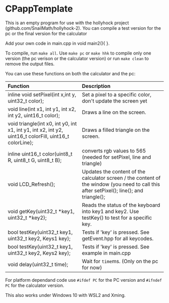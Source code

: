 # CPappTemplate
This is an empty program for use with the hollyhock project (github.com/SnailMath/hollyhock-2). You can compile a test version for the pc or the final version for the calculator

Add your own code in main.cpp in void main2(){ }.

To compile, run `make all`. Use `make pc` or `make hhk` to compile only one version (the pc verison or the calculator version) or run `make clean` to remove the output files.

You can use these functions on both the calculator and the pc:

| Function | Description |
|:--|:--|
| inline void setPixel(int x,int y, uint32_t color); |  Set a pixel to a specific color, don't update the screen yet |
| void line(int x1, int y1, int x2, int y2, uint16_t color); | Draws a line on the screen. |
| void triangle(int x0, int y0, int x1, int y1, int x2, int y2, uint16_t colorFill, uint16_t colorLine); | Draws a filled triangle on the screen. |
| inline uint16_t color(uint8_t R, uint8_t G, uint8_t B); | converts rgb values to 565 (needed for setPixel, line and triangle) |
| void LCD_Refresh(); | Updates the content of the calculator screen / the content of the window (you need to call this after setPixel(); line(); and triangle();|
| void getKey(uint32_t *key1, uint32_t *key2); |Reads the status of the keyboard into key1 and key2. Use testKey() to test for a specific key.|
| bool testKey(uint32_t key1, uint32_t key2, Keys1 key); | Tests if 'key' is pressed. See getEvent.hpp for all keycodes. |
| bool testKey(uint32_t key1, uint32_t key2, Keys2 key); | Tests if 'key' is pressed. See example in main.cpp |
| void delay(uint32_t time); | Wait for `time`ms. (Only on the pc for now)|

For platform dependand code use `#ifdef PC` for the PC version and `#ifndef PC` for the calculator version.

This also works under Windows 10 with WSL2 and Xming.
